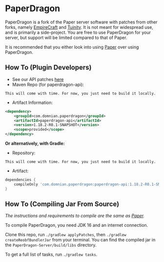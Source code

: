 PaperDragon
===========
PaperDragon is a fork of the Paper server software with patches from other forks, namely [EmpireCraft][empirecraft] and [Tuinity][tuinity]. It is not meant for widespread use, and is primarily a side-project. You are free to use PaperDragon for your server, but support will be limited compared to that of Paper.

It is recommended that you either look into using [Paper][paper] over using PaperDragon.

How To (Plugin Developers)
------
* See our API patches [here](patches/api)
* Maven Repo (for paperdragon-api):
```
This will come with time. For now, you just need to build it locally.
```
* Artifact Information:
```xml
<dependency>
    <groupId>com.domnian.paperdragon</groupId>
    <artifactId>paperdragon-api</artifactId>
    <version>1.18.2-R0.1-SNAPSHOT</version>
    <scope>provided</scope>
</dependency>
 ```

**Or alternatively, with Gradle:**
* Repository:
```
This will come with time. For now, you just need to build it locally.
```
* Artifact:
```groovy
dependencies {
    compileOnly 'com.domnian.paperdragon:paperdragon-api:1.18.2-R0.1-SNAPSHOT'
}
```

How To (Compiling Jar From Source)
------
*The instructions and requirements to compile are the same as [Paper][paper-build].*

To compile PaperDragon, you need JDK 16 and an internet connection.

Clone this repo, run `./gradlew applyPatches`, then `./gradlew createReobfBundlerJar` from your terminal. You can find the compiled jar in the `PaperDragon-Server/build/libs` directory.

To get a full list of tasks, run `./gradlew tasks`.

[empirecraft]: https://github.com/starlis/empirecraft
[tuinity]: https://github.com/Tuinity/Tuinity
[paper]: https://github.com/PaperMC/Paper
[paper-build]: https://github.com/PaperMC/Paper/blob/master/README.md#how-to-compiling-jar-from-source
